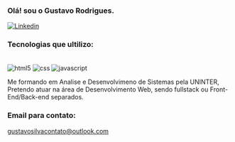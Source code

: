 ### Olá! sou o Gustavo Rodrigues.

[![Linkedin](https://img.shields.io/badge/LinkedIn-0077B5?style=for-the-badge&logo=linkedin&logoColor=white)](https://www.linkedin.com/in/gustavo-rodrigues-a33944292/)

### Tecnologias que ultilizo:
<div style= display: inline-block;><br/>
  <img align="center" alt="html5" src="https://img.shields.io/badge/HTML5-E34F26?style=for-the-badge&logo=html5&logoColor=white">
  <img align="center" alt="css" src="https://img.shields.io/badge/CSS3-1572B6?style=for-the-badge&logo=css3&logoColor=white">
  <img align="center" alt="javascript" src="https://img.shields.io/badge/JavaScript-323330?style=for-the-badge&logo=javascript&logoColor=F7DF1E">
</div>

Me formando em Analise e Desenvolvimeno de Sistemas pela UNINTER, Pretendo atuar na área de Desenvolvimento Web, sendo fullstack ou Front-End/Back-end separados.

### Email para contato:
gustavosilvacontato@outlook.com
